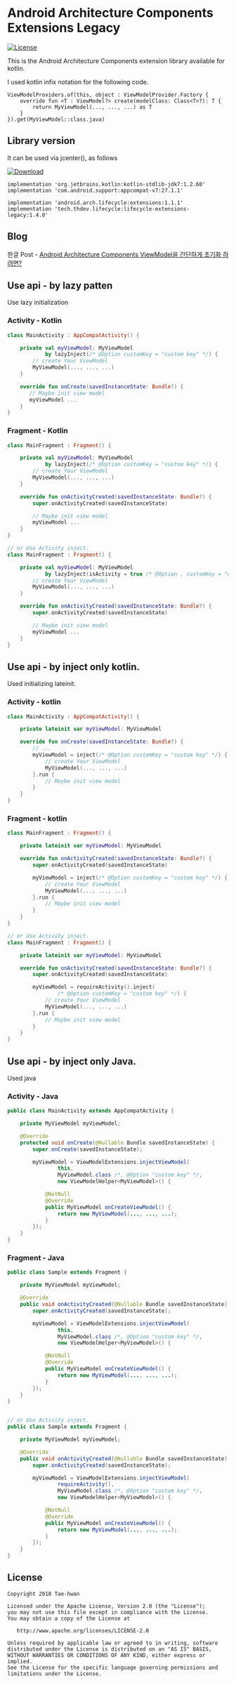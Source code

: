 # Android Architecture Components Extensions Legacy
[![License](https://img.shields.io/hexpm/l/plug.svg)]()


This is the Android Architecture Components extension library available for kotlin.

I used kotlin infix notation for the following code.

```
ViewModelProviders.of(this, object : ViewModelProvider.Factory {
    override fun <T : ViewModel?> create(modelClass: Class<T>?): T {
        return MyViewModel(..., ..., ...) as T
    }
}).get(MyViewModel::class.java)
```


## Library version

It can be used via jcenter(), as follows

[ ![Download](https://api.bintray.com/packages/taehwandev/thdev.tech/lifecycle-extensions-legacy/images/download.svg?version=1.4.0) ](https://bintray.com/taehwandev/thdev.tech/lifecycle-extensions-legacy/1.4.0/link)

```
implementation 'org.jetbrains.kotlin:kotlin-stdlib-jdk7:1.2.60'
implementation 'com.android.support:appcompat-v7:27.1.1'

implementation 'android.arch.lifecycle:extensions:1.1.1'
implementation 'tech.thdev.lifecycle:lifecycle-extensions-legacy:1.4.0'
```


## Blog

한글 Post - [Android Architecture Components ViewModel을 간단하게 초기화 하려면?](https://thdev.tech/androiddev/2018/08/05/Android-Architecture-Components-ViewModel-Inject/)



## Use api - by lazy patten

Use lazy initialization

### Activity - Kotlin

```kotlin
class MainActivity : AppCompatActivity() {

    private val myViewModel: MyViewModel
            by lazyInject(/* @Option customKey = "custom key" */) {
        // create Your ViewModel
        MyViewModel(..., ..., ...)
    }

    override fun onCreate(savedInstanceState: Bundle?) {
       // Maybe init view model
       myViewModel ...
    }
}
```

### Fragment - Kotlin

```kotlin
class MainFragment : Fragment() {

    private val myViewModel: MyViewModel
            by lazyInject(/* @Option customKey = "custom key" */) {
        // create Your ViewModel
        MyViewModel(..., ..., ...)
    }

    override fun onActivityCreated(savedInstanceState: Bundle?) {
        super.onActivityCreated(savedInstanceState)

        // Maybe init view model
        myViewModel ...
    }
}

// or Use Activity inject.
class MainFragment : Fragment() {

    private val myViewModel: MyViewModel
            by lazyInject(isActivity = true /* @Option , customKey = "custom key" */) {
        // create Your ViewModel
        MyViewModel(..., ..., ...)
    }

    override fun onActivityCreated(savedInstanceState: Bundle?) {
        super.onActivityCreated(savedInstanceState)

        // Maybe init view model
        myViewModel ...
    }
}
```


## Use api - by inject only kotlin.

Used initializing lateinit.

### Activity - kotlin

```kotlin
class MainActivity : AppCompatActivity() {

    private lateinit var myViewModel: MyViewModel

    override fun onCreate(savedInstanceState: Bundle?) {
        // ...
        myViewModel = inject(/* @Option customKey = "custom key" */) {
            // create Your ViewModel
            MyViewModel(..., ..., ...)
        }.run {
            // Maybe init view model
        }
    }
}
```

### Fragment - kotlin

```kotlin
class MainFragment : Fragment() {

    private lateinit var myViewModel: MyViewModel

    override fun onActivityCreated(savedInstanceState: Bundle?) {
        super.onActivityCreated(savedInstanceState)

        myViewModel = inject(/* @Option customKey = "custom key" */) {
            // create Your ViewModel
            MyViewModel(..., ..., ...)
        }.run {
            // Maybe init view model
        }
    }
}

// or Use Activity inject.
class MainFragment : Fragment() {

    private lateinit var myViewModel: MyViewModel

    override fun onActivityCreated(savedInstanceState: Bundle?) {
        super.onActivityCreated(savedInstanceState)

        myViewModel = requireActivity().inject(
                /* @Option customKey = "custom key" */) {
            // create Your ViewModel
            MyViewModel(..., ..., ...)
        }.run {
            // Maybe init view model
        }
    }
}
```

## Use api - by inject only Java.

Used java

### Activity - Java

```java
public class MainActivity extends AppCompatActivity {

    private MyViewModel myViewModel;

    @Override
    protected void onCreate(@Nullable Bundle savedInstanceState) {
        super.onCreate(savedInstanceState);

        myViewModel = ViewModelExtensions.injectViewModel(
                this,
                MyViewModel.class /*, @Option "custom key" */,
                new ViewModelHelper<MyViewModel>() {

            @NotNull
            @Override
            public MyViewModel onCreateViewModel() {
                return new MyViewModel(..., ..., ...);
            }
        });
    }
}
```

### Fragment - Java

```java
public class Sample extends Fragment {

    private MyViewModel myViewModel;

    @Override
    public void onActivityCreated(@Nullable Bundle savedInstanceState) {
        super.onActivityCreated(savedInstanceState);

        myViewModel = ViewModelExtensions.injectViewModel(
                this,
                MyViewModel.class /*, @Option "custom key" */,
                new ViewModelHelper<MyViewModel>() {

            @NotNull
            @Override
            public MyViewModel onCreateViewModel() {
                return new MyViewModel(..., ..., ...);
            }
        });
    }
}


// or Use Activity inject.
public class Sample extends Fragment {

    private MyViewModel myViewModel;

    @Override
    public void onActivityCreated(@Nullable Bundle savedInstanceState) {
        super.onActivityCreated(savedInstanceState);

        myViewModel = ViewModelExtensions.injectViewModel(
                requireActivity(),
                MyViewModel.class /*, @Option "custom key" */,
                new ViewModelHelper<MyViewModel>() {

            @NotNull
            @Override
            public MyViewModel onCreateViewModel() {
                return new MyViewModel(..., ..., ...);
            }
        });
    }
}
```


## License

```
Copyright 2018 Tae-hwan

Licensed under the Apache License, Version 2.0 (the "License");
you may not use this file except in compliance with the License.
You may obtain a copy of the License at

   http://www.apache.org/licenses/LICENSE-2.0

Unless required by applicable law or agreed to in writing, software
distributed under the License is distributed on an "AS IS" BASIS,
WITHOUT WARRANTIES OR CONDITIONS OF ANY KIND, either express or implied.
See the License for the specific language governing permissions and
limitations under the License.
```
